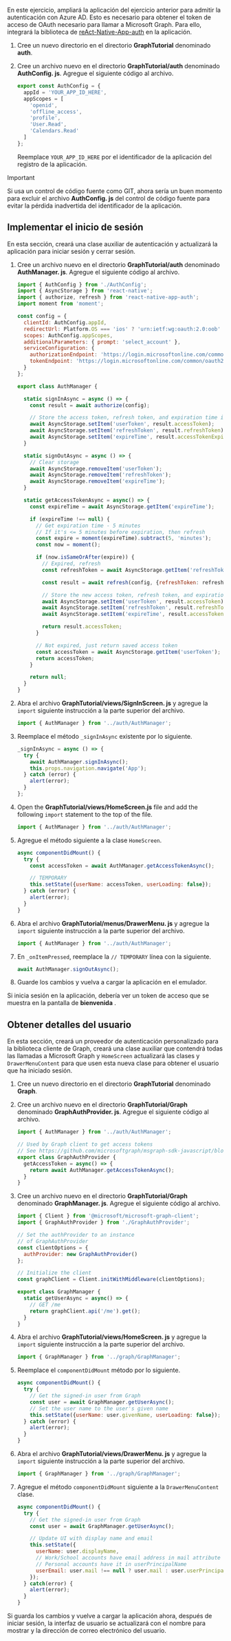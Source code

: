 <!-- markdownlint-disable MD002 MD041 -->

En este ejercicio, ampliará la aplicación del ejercicio anterior para admitir la autenticación con Azure AD. Esto es necesario para obtener el token de acceso de OAuth necesario para llamar a Microsoft Graph. Para ello, integrará la biblioteca de [reAct-Native-App-auth](https://github.com/FormidableLabs/react-native-app-auth) en la aplicación.

1. Cree un nuevo directorio en el directorio **GraphTutorial** denominado **auth**.
1. Cree un archivo nuevo en el directorio **GraphTutorial/auth** denominado **AuthConfig. js**. Agregue el siguiente código al archivo.

    ```js
    export const AuthConfig = {
      appId = 'YOUR_APP_ID_HERE',
      appScopes = [
        'openid',
        'offline_access',
        'profile',
        'User.Read',
        'Calendars.Read'
      ]
    };
    ```

    Reemplace `YOUR_APP_ID_HERE` por el identificador de la aplicación del registro de la aplicación.

> [!IMPORTANT]
> Si usa un control de código fuente como GIT, ahora sería un buen momento para excluir el archivo **AuthConfig. js** del control de código fuente para evitar la pérdida inadvertida del identificador de la aplicación.

## <a name="implement-sign-in"></a>Implementar el inicio de sesión

En esta sección, creará una clase auxiliar de autenticación y actualizará la aplicación para iniciar sesión y cerrar sesión.

1. Cree un archivo nuevo en el directorio **GraphTutorial/auth** denominado **AuthManager. js**. Agregue el siguiente código al archivo.

    ```js
    import { AuthConfig } from './AuthConfig';
    import { AsyncStorage } from 'react-native';
    import { authorize, refresh } from 'react-native-app-auth';
    import moment from 'moment';

    const config = {
      clientId: AuthConfig.appId,
      redirectUrl: Platform.OS === 'ios' ? 'urn:ietf:wg:oauth:2.0:oob' : 'graph-tutorial://react-native-auth',
      scopes: AuthConfig.appScopes,
      additionalParameters: { prompt: 'select_account' },
      serviceConfiguration: {
        authorizationEndpoint: 'https://login.microsoftonline.com/common/oauth2/v2.0/authorize',
        tokenEndpoint: 'https://login.microsoftonline.com/common/oauth2/v2.0/token',
      }
    };

    export class AuthManager {

      static signInAsync = async () => {
        const result = await authorize(config);

        // Store the access token, refresh token, and expiration time in storage
        await AsyncStorage.setItem('userToken', result.accessToken);
        await AsyncStorage.setItem('refreshToken', result.refreshToken);
        await AsyncStorage.setItem('expireTime', result.accessTokenExpirationDate);
      }

      static signOutAsync = async () => {
        // Clear storage
        await AsyncStorage.removeItem('userToken');
        await AsyncStorage.removeItem('refreshToken');
        await AsyncStorage.removeItem('expireTime');
      }

      static getAccessTokenAsync = async() => {
        const expireTime = await AsyncStorage.getItem('expireTime');

        if (expireTime !== null) {
          // Get expiration time - 5 minutes
          // If it's <= 5 minutes before expiration, then refresh
          const expire = moment(expireTime).subtract(5, 'minutes');
          const now = moment();

          if (now.isSameOrAfter(expire)) {
            // Expired, refresh
            const refreshToken = await AsyncStorage.getItem('refreshToken');

            const result = await refresh(config, {refreshToken: refreshToken});

            // Store the new access token, refresh token, and expiration time in storage
            await AsyncStorage.setItem('userToken', result.accessToken);
            await AsyncStorage.setItem('refreshToken', result.refreshToken);
            await AsyncStorage.setItem('expireTime', result.accessTokenExpirationDate);

            return result.accessToken;
          }

          // Not expired, just return saved access token
          const accessToken = await AsyncStorage.getItem('userToken');
          return accessToken;
        }

        return null;
      }
    }
    ```

1. Abra el archivo **GraphTutorial/views/SignInScreen. js** y agregue la `import` siguiente instrucción a la parte superior del archivo.

    ```js
    import { AuthManager } from '../auth/AuthManager';
    ```

1. Reemplace el método `_signInAsync` existente por lo siguiente.

    ```js
    _signInAsync = async () => {
      try {
        await AuthManager.signInAsync();
        this.props.navigation.navigate('App');
      } catch (error) {
        alert(error);
      }
    };

1. Open the **GraphTutorial/views/HomeScreen.js** file and add the following `import` statement to the top of the file.

    ```js
    import { AuthManager } from '../auth/AuthManager';
    ```

1. Agregue el método siguiente a la clase `HomeScreen`.

    ```js
    async componentDidMount() {
      try {
        const accessToken = await AuthManager.getAccessTokenAsync();

        // TEMPORARY
        this.setState({userName: accessToken, userLoading: false});
      } catch (error) {
        alert(error);
      }
    }
    ```

1. Abra el archivo **GraphTutorial/menus/DrawerMenu. js** y agregue la `import` siguiente instrucción a la parte superior del archivo.

    ```js
    import { AuthManager } from '../auth/AuthManager';
    ```

1. En `_onItemPressed`, reemplace la `// TEMPORARY` línea con la siguiente.

    ```js
    await AuthManager.signOutAsync();
    ```

1. Guarde los cambios y vuelva a cargar la aplicación en el emulador.

Si inicia sesión en la aplicación, debería ver un token de acceso que se muestra en la pantalla de **bienvenida** .

## <a name="get-user-details"></a>Obtener detalles del usuario

En esta sección, creará un proveedor de autenticación personalizado para la biblioteca cliente de Graph, creará una clase auxiliar que contendrá todas las llamadas a Microsoft Graph y `HomeScreen` actualizará las clases y `DrawerMenuContent` para que usen esta nueva clase para obtener el usuario que ha iniciado sesión.

1. Cree un nuevo directorio en el directorio **GraphTutorial** denominado **Graph**.
1. Cree un archivo nuevo en el directorio **GraphTutorial/Graph** denominado **GraphAuthProvider. js**. Agregue el siguiente código al archivo.

    ```js
    import { AuthManager } from '../auth/AuthManager';

    // Used by Graph client to get access tokens
    // See https://github.com/microsoftgraph/msgraph-sdk-javascript/blob/dev/docs/CustomAuthenticationProvider.md
    export class GraphAuthProvider {
      getAccessToken = async() => {
        return await AuthManager.getAccessTokenAsync();
      }
    }
    ```

1. Cree un archivo nuevo en el directorio **GraphTutorial/Graph** denominado **GraphManager. js**. Agregue el siguiente código al archivo.

    ```js
    import { Client } from '@microsoft/microsoft-graph-client';
    import { GraphAuthProvider } from './GraphAuthProvider';

    // Set the authProvider to an instance
    // of GraphAuthProvider
    const clientOptions = {
      authProvider: new GraphAuthProvider()
    };

    // Initialize the client
    const graphClient = Client.initWithMiddleware(clientOptions);

    export class GraphManager {
      static getUserAsync = async() => {
        // GET /me
        return graphClient.api('/me').get();
      }
    }
    ```

1. Abra el archivo **GraphTutorial/views/HomeScreen. js** y agregue la `import` siguiente instrucción a la parte superior del archivo.

    ```js
    import { GraphManager } from '../graph/GraphManager';
    ```

1. Reemplace el `componentDidMount` método por lo siguiente.

    ```js
    async componentDidMount() {
      try {
        // Get the signed-in user from Graph
        const user = await GraphManager.getUserAsync();
        // Set the user name to the user's given name
        this.setState({userName: user.givenName, userLoading: false});
      } catch (error) {
        alert(error);
      }
    }
    ```

1. Abra el archivo **GraphTutorial/views/DrawerMenu. js** y agregue la `import` siguiente instrucción a la parte superior del archivo.

    ```js
    import { GraphManager } from '../graph/GraphManager';
    ```

1. Agregue el método `componentDidMount` siguiente a la `DrawerMenuContent` clase.

    ```js
    async componentDidMount() {
      try {
        // Get the signed-in user from Graph
        const user = await GraphManager.getUserAsync();

        // Update UI with display name and email
        this.setState({
          userName: user.displayName,
          // Work/School accounts have email address in mail attribute
          // Personal accounts have it in userPrincipalName
          userEmail: user.mail !== null ? user.mail : user.userPrincipalName,
        });
      } catch(error) {
        alert(error);
      }
    }
    ```

Si guarda los cambios y vuelve a cargar la aplicación ahora, después de iniciar sesión, la interfaz de usuario se actualizará con el nombre para mostrar y la dirección de correo electrónico del usuario.
